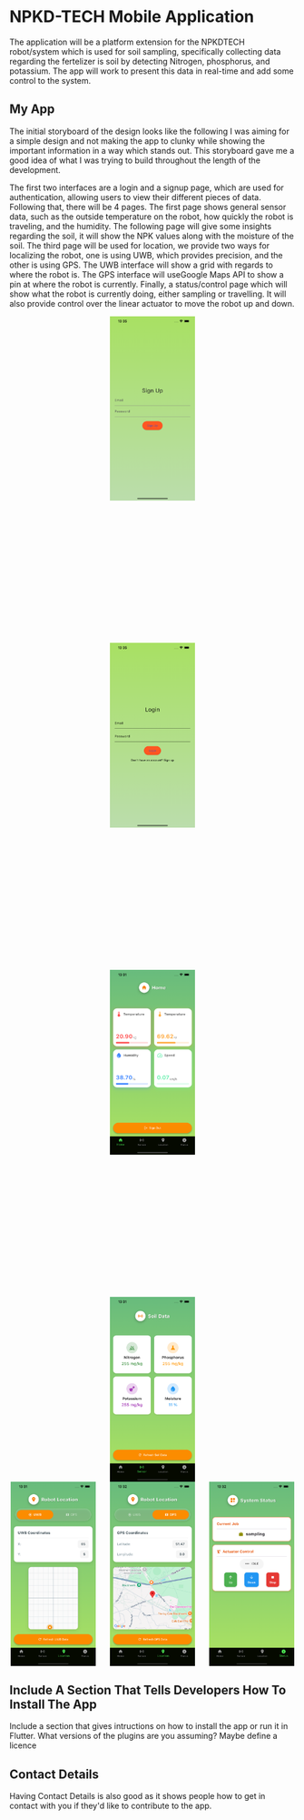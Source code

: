 # NPKD-TECH Mobile Application

The application will be a platform extension for the NPKDTECH robot/system which is used for soil sampling, specifically collecting data regarding the fertelizer is soil by detecting Nitrogen, phosphorus, and potassium. The app will work to present this data in real-time and add some control to the system. 

## My App 

The initial storyboard of the design looks like the following I was aiming for a simple design and not making the app to clunky while showing the important information in a way which stands out. This storyboard gave me a good idea of what I was trying to build throughout the length of the development. 

The first two interfaces are a login and a signup page, which are used for authentication, allowing users to view their different pieces of data. Following that, there will be 4 pages. The first page shows general sensor data, such as the outside temperature on the robot, how quickly the robot is traveling, and the humidity. The following page will give some insights regarding the soil, it will show the NPK values along with the moisture of the soil. The third page will be used for location, we provide two ways for localizing the robot, one is using UWB, which provides precision, and the other is using GPS. The UWB interface will show a grid with regards to where the robot is. The GPS interface will useGoogle Maps API to show a pin at where the robot is currently. Finally, a status/control page which will show what the robot is currently doing, either sampling or travelling. It will also provide control over the linear actuator to move the robot up and down.  
<div style="display: flex; flex-wrap: wrap; gap: 250px; justify-content: center;">

  <!-- Top row: 4 images -->
  <img src="./npk_application/images/signup.png" alt="Signup" style="width: 150px; height: auto;">
  <img src="./npk_application/images/login.png" alt="Login" style="width: 150px; height: auto;">
  <img src="./npk_application/images/home.png" alt="Home" style="width: 150px; height: auto;">
  <img src="./npk_application/images/soildata.png" alt="Soil Data" style="width: 150px; height: auto;">
</div>
<div style="display: flex; flex-wrap: wrap; gap: 25px; justify-content: center;">

  <!-- Bottom row: 3 images -->
  <img src="./npk_application/images/uwb.png" alt="UWB" style="width: 150px; height: auto;">
  <img src="./npk_application/images/gps.png" alt="GPS" style="width: 150px; height: auto;">
  <img src="./npk_application/images/status.png" alt="Status" style="width: 150px; height: auto;">

</div>


## Include A Section That Tells Developers How To Install The App

Include a section that gives intructions on how to install the app or run it in Flutter.  What versions of the plugins are you assuming?  Maybe define a licence

##  Contact Details

Having Contact Details is also good as it shows people how to get in contact with you if they'd like to contribute to the app. 
